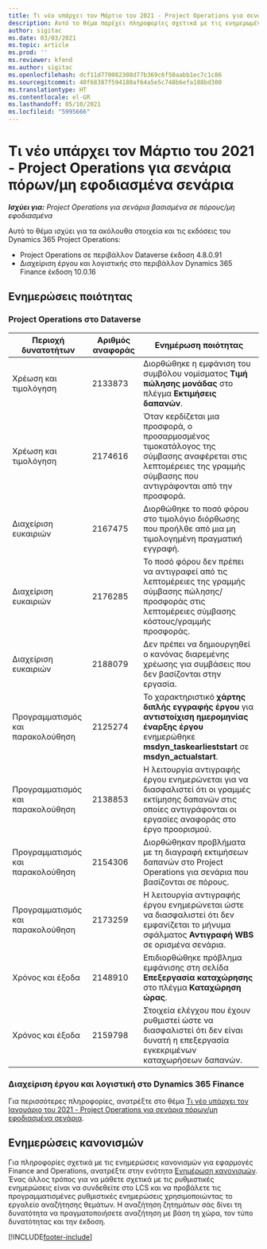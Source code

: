 ```yaml
---
title: Τι νέο υπάρχει τον Μάρτιο του 2021 - Project Operations για σενάρια πόρων/μη εφοδιασμένα σενάρια
description: Αυτό το θέμα παρέχει πληροφορίες σχετικά με τις ενημερωμένες εκδόσεις ποιότητας που είναι διαθέσιμες στην έκδοση του Μαρτίου 2021 του Project Operations για σενάρια πόρων/μη εφοδιασμένα σενάρια.
author: sigitac
ms.date: 03/03/2021
ms.topic: article
ms.prod: ''
ms.reviewer: kfend
ms.author: sigitac
ms.openlocfilehash: dcf11d770082308d77b369c6f50aabb1ec7c1c86
ms.sourcegitcommit: 40f68387f594180af64a5e5c748b6efa188bd300
ms.translationtype: HT
ms.contentlocale: el-GR
ms.lasthandoff: 05/10/2021
ms.locfileid: "5995666"
---
```

# <a name="whats-new-march-2021---project-operations-for-resourcenon-stocked-based-scenarios"></a>Τι νέο υπάρχει τον Μάρτιο του 2021 - Project Operations για σενάρια πόρων/μη εφοδιασμένα σενάρια

_**Ισχύει για:** Project Operations για σενάρια βασισμένα σε πόρους/μη εφοδιασμένα_

Αυτό το θέμα ισχύει για τα ακόλουθα στοιχεία και τις εκδόσεις του Dynamics 365 Project Operations:

- Project Operations σε περιβάλλον Dataverse έκδοση 4.8.0.91 
- Διαχείριση έργου και λογιστικής στο περιβάλλον Dynamics 365 Finance έκδοση 10.0.16 

## <a name="quality-updates"></a>Ενημερώσεις ποιότητας

### <a name="project-operations-on-dataverse"></a>Project Operations στο Dataverse


| **Περιοχή δυνατοτήτων** | **Αριθμός αναφοράς** | **Ενημέρωση ποιότητας** |
| --- | --- | --- |
| Χρέωση και τιμολόγηση | 2133873 | Διορθώθηκε η εμφάνιση του συμβόλου νομίσματος **Τιμή πώλησης μονάδας** στο πλέγμα **Εκτιμήσεις δαπανών**. |
| Χρέωση και τιμολόγηση | 2174616 | Όταν κερδίζεται μια προσφορά, ο προσαρμοσμένος τιμοκατάλογος της σύμβασης αναφέρεται στις λεπτομέρειες της γραμμής σύμβασης που αντιγράφονται από την προσφορά. |
| Διαχείριση ευκαιριών | 2167475 | Διορθώθηκε το ποσό φόρου στο τιμολόγιο διόρθωσης που προήλθε από μια μη τιμολογημένη πραγματική εγγραφή. |
| Διαχείριση ευκαιριών | 2176285 | Το ποσό φόρου δεν πρέπει να αντιγραφεί από τις λεπτομέρειες της γραμμής σύμβασης πώλησης/προσφοράς στις λεπτομέρειες σύμβασης κόστους/γραμμής προσφοράς. |
| Διαχείριση ευκαιριών | 2188079 | Δεν πρέπει να δημιουργηθεί ο κανόνας διαρεμένης χρέωσης για συμβάσεις που δεν βασίζονται στην εργασία. |
| Προγραμματισμός και παρακολούθηση | 2125274 | Το χαρακτηριστικό **χάρτης διπλής εγγραφής έργου** για **αντιστοίχιση ημερομηνίας έναρξης έργου** ενημερώθηκε **msdyn\_taskearlieststart** σε **msdyn\_actualstart**. |
| Προγραμματισμός και παρακολούθηση | 2138853 | Η λειτουργία αντιγραφής έργου ενημερώνεται για να διασφαλιστεί ότι οι γραμμές εκτίμησης δαπανών στις οποίες αντιγράφονται οι εργασίες αναφοράς στο έργο προορισμού. |
| Προγραμματισμός και παρακολούθηση | 2154306 | Διορθώθηκαν προβλήματα με τη διαγραφή εκτιμήσεων δαπανών στο Project Operations για σενάρια που βασίζονται σε πόρους. |
| Προγραμματισμός και παρακολούθηση | 2173259 | Η λειτουργία αντιγραφής έργου ενημερώνεται ώστε να διασφαλιστεί ότι δεν εμφανίζεται το μήνυμα σφάλματος **Αντιγραφή WBS** σε ορισμένα σενάρια. |
| Χρόνος και έξοδα | 2148910 | Επιδιορθώθηκε πρόβλημα εμφάνισης στη σελίδα **Επεξεργασία καταχώρησης** στο πλέγμα **Καταχώρηση ώρας**. |
| Χρόνος και έξοδα | 2159798 | Στοιχεία ελέγχου που έχουν ρυθμιστεί ώστε να διασφαλιστεί ότι δεν είναι δυνατή η επεξεργασία εγκεκριμένων καταχωρήσεων δαπανών. |

### <a name="project-management-and-accounting-on-dynamics-365-finance"></a>Διαχείριση έργου και λογιστική στο Dynamics 365 Finance

Για περισσότερες πληροφορίες, ανατρέξτε στο θέμα [Τι νέο υπάρχει τον Ιανουάριο του 2021 - Project Operations για σενάρια πόρων/μη εφοδιασμένα σενάρια](whats-new-jan-2021-resource-based.md).

## <a name="regulatory-updates"></a>Ενημερώσεις κανονισμών

Για πληροφορίες σχετικά με τις ενημερώσεις κανονισμών για εφαρμογές Finance and Operations, ανατρέξτε στην ενότητα [Ενημέρωση κανονισμών](/dynamics365/finance/localizations/regulatory-updates). Ένας άλλος τρόπος για να μάθετε σχετικά με τις ρυθμιστικές ενημερώσεις είναι να συνδεθείτε στο LCS και να προβάλετε τις προγραμματισμένες ρυθμιστικές ενημερώσεις χρησιμοποιώντας το εργαλείο αναζήτησης θεμάτων. Η αναζήτηση ζητημάτων σάς δίνει τη δυνατότητα να πραγματοποιήσετε αναζήτηση με βάση τη χώρα, τον τύπο δυνατότητας και την έκδοση.


[!INCLUDE[footer-include](../includes/footer-banner.md)]
